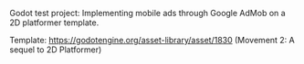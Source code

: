 Godot test project: Implementing mobile ads through Google AdMob on a 2D platformer template.

Template: https://godotengine.org/asset-library/asset/1830
(Movement 2: A sequel to 2D Platformer)